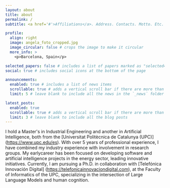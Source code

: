 ```yaml
---
layout: about
title: about
permalink: /
subtitle: <a href='#'>Affiliations</a>. Address. Contacts. Motto. Etc.

profile:
  align: right
  image: angela_foto_cropped.jpg
  image_circular: false # crops the image to make it circular
  more_info: >
    <p>Barcelona, Spain</p>

selected_papers: false # includes a list of papers marked as "selected={true}"
social: true # includes social icons at the bottom of the page

announcements:
  enabled: true # includes a list of news items
  scrollable: true # adds a vertical scroll bar if there are more than 3 news items
  limit: 5 # leave blank to include all the news in the `_news` folder

latest_posts:
  enabled: true
  scrollable: true # adds a vertical scroll bar if there are more than 3 new posts items
  limit: 3 # leave blank to include all the blog posts
---
```


I hold a Master's in Industrial Engineering and another in Artificial Intelligence, both from the [Universitat Politècnica de Catalunya (UPC)] (https://www.upc.edu/es). With over 5 years of professional experience, I have combined my industry experience with involvement in research groups. My earlycareer has been focused on developing software and artificial intelligence projects in the energy sector, leading innovative initiatives. Currently, I am pursuing a Ph.D. in collaboration with [Telefónica Innovación Digital] (https://telefonicainnovaciondigital.com), at the Faculty of Informatics of the UPC, specializing in the intersection of Large Language Models and human cognition.
